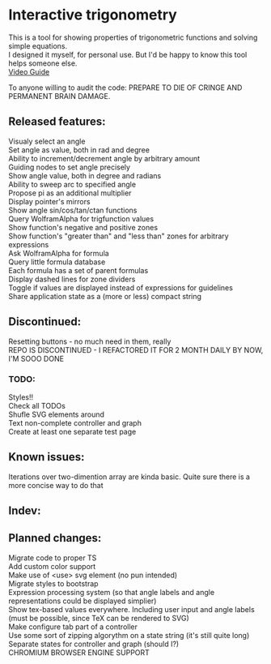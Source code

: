 # Interactive trigonometry

This is a tool for showing properties of trigonometric functions and solving simple equations.<br>
I designed it myself, for personal use. But I'd be happy to know this tool helps someone else.<br>
[Video Guide](https://youtu.be/pLrIVEt54HE)<br>

To anyone willing to audit the code: PREPARE TO DIE OF CRINGE AND PERMANENT BRAIN DAMAGE.

## Released features:

Visualy select an angle<br>
Set angle as value, both in rad and degree<br>
Ability to increment/decrement angle by arbitrary amount<br>
Guiding nodes to set angle precisely<br>
Show angle value, both in degree and radians<br>
Ability to sweep arc to specified angle<br>
Propose pi as an additional multiplier<br>
Display pointer's mirrors<br>
Show angle sin/cos/tan/ctan functions<br>
Query WolframAlpha for trigfunction values<br>
Show function's negative and positive zones<br>
Show function's "greater than" and "less than" zones for arbitrary expressions<br>
Ask WolframAlpha for formula<br>
Query little formula database<br>
Each formula has a set of parent formulas<br>
Display dashed lines for zone dividers<br>
Toggle if values are displayed instead of expressions for guidelines<br>
Share application state as a (more or less) compact string<br>

## Discontinued:

Resetting buttons - no much need in them, really<br>
REPO IS DISCONTINUED - I REFACTORED IT FOR 2 MONTH DAILY BY NOW, I'M SOOO DONE<br>

### TODO:

Styles!!<br>
Check all TODOs<br>
Shufle SVG elements around<br>
Text non-complete controller and graph<br>
Create at least one separate test page<br>

## Known issues:

Iterations over two-dimention array are kinda basic. Quite sure there is a more concise way to do that<br>

## Indev:

## Planned changes:

Migrate code to proper TS<br>
Add custom color support<br>
Make use of \<use\> svg element (no pun intended)<br>
Migrate styles to bootstrap<br>
Expression processing system (so that angle labels and angle representations could be displayed simplier)<br>
Show tex-based values everywhere. Including user input and angle labels (must be possible, since TeX can be rendered to SVG)<br>
Make configure tab part of a controller<br>
Use some sort of zipping algorythm on a state string (it's still quite long)<br>
Separate states for controller and graph (should I?)<br>
CHROMIUM BROWSER ENGINE SUPPORT<br>

